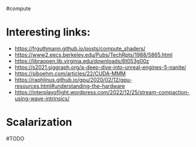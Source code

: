 #compute 

# Interesting links:

  - https://frguthmann.github.io/posts/compute_shaders/
  - https://www2.eecs.berkeley.edu/Pubs/TechRpts/1988/5865.html
  - https://libraopen.lib.virginia.edu/downloads/6t053g00z
  - https://s2021.siggraph.org/a-deep-dive-into-unreal-engines-5-nanite/
  - https://siboehm.com/articles/22/CUDA-MMM
  - https://raphlinus.github.io/gpu/2020/02/12/gpu-resources.html#understanding-the-hardware
  - https://interplayoflight.wordpress.com/2022/12/25/stream-compaction-using-wave-intrinsics/

# Scalarization

#TODO 

